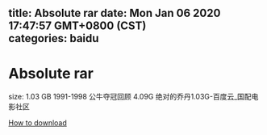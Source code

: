 
title: Absolute rar
date: Mon Jan 06 2020 17:47:57 GMT+0800 (CST)    
categories: baidu
---

# Absolute rar
size: 1.03 GB
 1991-1998 公牛夺冠回顾 4.09G 绝对的乔丹1.03G-百度云_国配电影社区
 

[How to download](https://bpcam.bemobtrk.com/go/2ceec3aa-1ca2-46d6-b9ff-aaa5c184517c?jno=3299)
